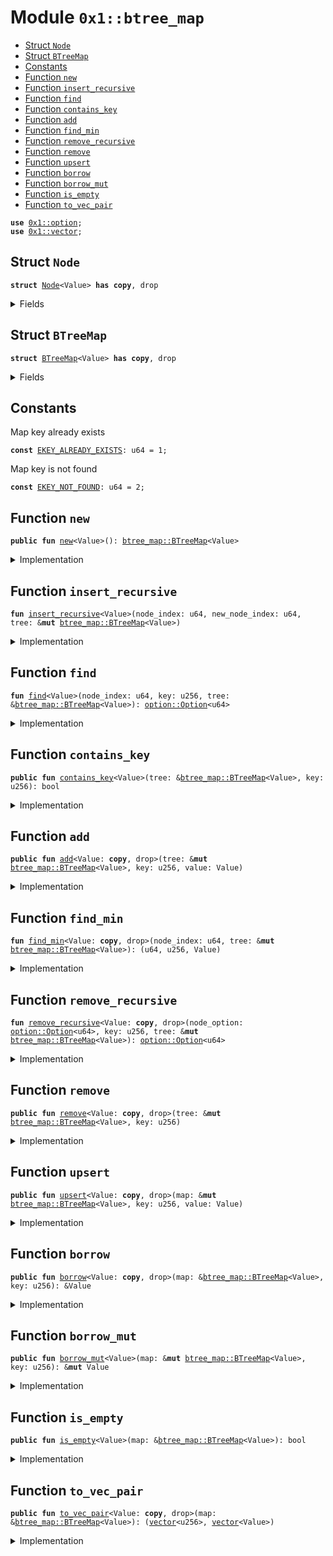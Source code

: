 
<a id="0x1_btree_map"></a>

# Module `0x1::btree_map`



-  [Struct `Node`](#0x1_btree_map_Node)
-  [Struct `BTreeMap`](#0x1_btree_map_BTreeMap)
-  [Constants](#@Constants_0)
-  [Function `new`](#0x1_btree_map_new)
-  [Function `insert_recursive`](#0x1_btree_map_insert_recursive)
-  [Function `find`](#0x1_btree_map_find)
-  [Function `contains_key`](#0x1_btree_map_contains_key)
-  [Function `add`](#0x1_btree_map_add)
-  [Function `find_min`](#0x1_btree_map_find_min)
-  [Function `remove_recursive`](#0x1_btree_map_remove_recursive)
-  [Function `remove`](#0x1_btree_map_remove)
-  [Function `upsert`](#0x1_btree_map_upsert)
-  [Function `borrow`](#0x1_btree_map_borrow)
-  [Function `borrow_mut`](#0x1_btree_map_borrow_mut)
-  [Function `is_empty`](#0x1_btree_map_is_empty)
-  [Function `to_vec_pair`](#0x1_btree_map_to_vec_pair)


<pre><code><b>use</b> <a href="../../aptos-stdlib/../move-stdlib/doc/option.md#0x1_option">0x1::option</a>;
<b>use</b> <a href="../../aptos-stdlib/../move-stdlib/doc/vector.md#0x1_vector">0x1::vector</a>;
</code></pre>



<a id="0x1_btree_map_Node"></a>

## Struct `Node`



<pre><code><b>struct</b> <a href="btree_map.md#0x1_btree_map_Node">Node</a>&lt;Value&gt; <b>has</b> <b>copy</b>, drop
</code></pre>



<details>
<summary>Fields</summary>


<dl>
<dt>
<code>left: <a href="../../aptos-stdlib/../move-stdlib/doc/option.md#0x1_option_Option">option::Option</a>&lt;u64&gt;</code>
</dt>
<dd>

</dd>
<dt>
<code>right: <a href="../../aptos-stdlib/../move-stdlib/doc/option.md#0x1_option_Option">option::Option</a>&lt;u64&gt;</code>
</dt>
<dd>

</dd>
<dt>
<code>key: u256</code>
</dt>
<dd>

</dd>
<dt>
<code>value: Value</code>
</dt>
<dd>

</dd>
</dl>


</details>

<a id="0x1_btree_map_BTreeMap"></a>

## Struct `BTreeMap`



<pre><code><b>struct</b> <a href="btree_map.md#0x1_btree_map_BTreeMap">BTreeMap</a>&lt;Value&gt; <b>has</b> <b>copy</b>, drop
</code></pre>



<details>
<summary>Fields</summary>


<dl>
<dt>
<code>root: <a href="../../aptos-stdlib/../move-stdlib/doc/option.md#0x1_option_Option">option::Option</a>&lt;u64&gt;</code>
</dt>
<dd>

</dd>
<dt>
<code>next_node_index: u64</code>
</dt>
<dd>

</dd>
<dt>
<code>data: <a href="../../aptos-stdlib/../move-stdlib/doc/vector.md#0x1_vector">vector</a>&lt;<a href="btree_map.md#0x1_btree_map_Node">btree_map::Node</a>&lt;Value&gt;&gt;</code>
</dt>
<dd>

</dd>
</dl>


</details>

<a id="@Constants_0"></a>

## Constants


<a id="0x1_btree_map_EKEY_ALREADY_EXISTS"></a>

Map key already exists


<pre><code><b>const</b> <a href="btree_map.md#0x1_btree_map_EKEY_ALREADY_EXISTS">EKEY_ALREADY_EXISTS</a>: u64 = 1;
</code></pre>



<a id="0x1_btree_map_EKEY_NOT_FOUND"></a>

Map key is not found


<pre><code><b>const</b> <a href="btree_map.md#0x1_btree_map_EKEY_NOT_FOUND">EKEY_NOT_FOUND</a>: u64 = 2;
</code></pre>



<a id="0x1_btree_map_new"></a>

## Function `new`



<pre><code><b>public</b> <b>fun</b> <a href="btree_map.md#0x1_btree_map_new">new</a>&lt;Value&gt;(): <a href="btree_map.md#0x1_btree_map_BTreeMap">btree_map::BTreeMap</a>&lt;Value&gt;
</code></pre>



<details>
<summary>Implementation</summary>


<pre><code><b>public</b> <b>fun</b> <a href="btree_map.md#0x1_btree_map_new">new</a>&lt;Value&gt;(): <a href="btree_map.md#0x1_btree_map_BTreeMap">BTreeMap</a>&lt;Value&gt; {
    <a href="btree_map.md#0x1_btree_map_BTreeMap">BTreeMap</a> {
        data: <a href="../../aptos-stdlib/../move-stdlib/doc/vector.md#0x1_vector_empty">vector::empty</a>&lt;<a href="btree_map.md#0x1_btree_map_Node">Node</a>&lt;Value&gt;&gt;(),
        root: <a href="../../aptos-stdlib/../move-stdlib/doc/option.md#0x1_option_none">option::none</a>(),
        next_node_index: 0,
    }
}
</code></pre>



</details>

<a id="0x1_btree_map_insert_recursive"></a>

## Function `insert_recursive`



<pre><code><b>fun</b> <a href="btree_map.md#0x1_btree_map_insert_recursive">insert_recursive</a>&lt;Value&gt;(node_index: u64, new_node_index: u64, tree: &<b>mut</b> <a href="btree_map.md#0x1_btree_map_BTreeMap">btree_map::BTreeMap</a>&lt;Value&gt;)
</code></pre>



<details>
<summary>Implementation</summary>


<pre><code><b>fun</b> <a href="btree_map.md#0x1_btree_map_insert_recursive">insert_recursive</a>&lt;Value&gt;(node_index: u64, new_node_index: u64, tree: &<b>mut</b> <a href="btree_map.md#0x1_btree_map_BTreeMap">BTreeMap</a>&lt;Value&gt;) {
    <b>let</b> key = <a href="../../aptos-stdlib/../move-stdlib/doc/vector.md#0x1_vector_borrow">vector::borrow</a>(&tree.data, new_node_index).key;
    <b>let</b> node = <a href="../../aptos-stdlib/../move-stdlib/doc/vector.md#0x1_vector_borrow_mut">vector::borrow_mut</a>(&<b>mut</b> tree.data, node_index);

    <b>if</b>(key &lt; node.key) {
        <b>if</b>(<a href="../../aptos-stdlib/../move-stdlib/doc/option.md#0x1_option_is_none">option::is_none</a>(&node.left)) {
            node.left = <a href="../../aptos-stdlib/../move-stdlib/doc/option.md#0x1_option_some">option::some</a>(new_node_index);
        } <b>else</b> {
            <b>let</b> left_index = *<a href="../../aptos-stdlib/../move-stdlib/doc/option.md#0x1_option_borrow">option::borrow</a>(&node.left);
            <a href="btree_map.md#0x1_btree_map_insert_recursive">insert_recursive</a>(left_index, new_node_index, tree);
        }
    } <b>else</b> {
        <b>if</b>(<a href="../../aptos-stdlib/../move-stdlib/doc/option.md#0x1_option_is_none">option::is_none</a>(&node.right)) {
            node.right = <a href="../../aptos-stdlib/../move-stdlib/doc/option.md#0x1_option_some">option::some</a>(new_node_index);
        } <b>else</b> {
            <b>let</b> right_index = *<a href="../../aptos-stdlib/../move-stdlib/doc/option.md#0x1_option_borrow">option::borrow</a>(&node.right);
            <a href="btree_map.md#0x1_btree_map_insert_recursive">insert_recursive</a>(right_index, new_node_index, tree);
        }
    }
}
</code></pre>



</details>

<a id="0x1_btree_map_find"></a>

## Function `find`



<pre><code><b>fun</b> <a href="btree_map.md#0x1_btree_map_find">find</a>&lt;Value&gt;(node_index: u64, key: u256, tree: &<a href="btree_map.md#0x1_btree_map_BTreeMap">btree_map::BTreeMap</a>&lt;Value&gt;): <a href="../../aptos-stdlib/../move-stdlib/doc/option.md#0x1_option_Option">option::Option</a>&lt;u64&gt;
</code></pre>



<details>
<summary>Implementation</summary>


<pre><code><b>fun</b> <a href="btree_map.md#0x1_btree_map_find">find</a>&lt;Value&gt;(node_index: u64, key: u256, tree: &<a href="btree_map.md#0x1_btree_map_BTreeMap">BTreeMap</a>&lt;Value&gt;): <a href="../../aptos-stdlib/../move-stdlib/doc/option.md#0x1_option_Option">option::Option</a>&lt;u64&gt; {
    <b>let</b> node = <a href="../../aptos-stdlib/../move-stdlib/doc/vector.md#0x1_vector_borrow">vector::borrow</a>(&tree.data, node_index);

    <b>if</b>(key == node.key) {
        <a href="../../aptos-stdlib/../move-stdlib/doc/option.md#0x1_option_some">option::some</a>(node_index)
    } <b>else</b> <b>if</b>(key &lt; node.key) {
        <b>if</b>(<a href="../../aptos-stdlib/../move-stdlib/doc/option.md#0x1_option_is_none">option::is_none</a>(&node.left)) {
            <a href="../../aptos-stdlib/../move-stdlib/doc/option.md#0x1_option_none">option::none</a>&lt;u64&gt;()
        } <b>else</b> {
            <b>let</b> left_index = *<a href="../../aptos-stdlib/../move-stdlib/doc/option.md#0x1_option_borrow">option::borrow</a>(&node.left);
            <a href="btree_map.md#0x1_btree_map_find">find</a>(left_index, key, tree)
        }
    } <b>else</b> {
        <b>if</b>(<a href="../../aptos-stdlib/../move-stdlib/doc/option.md#0x1_option_is_none">option::is_none</a>(&node.right)) {
            <a href="../../aptos-stdlib/../move-stdlib/doc/option.md#0x1_option_none">option::none</a>&lt;u64&gt;()
        } <b>else</b> {
            <b>let</b> right_index = *<a href="../../aptos-stdlib/../move-stdlib/doc/option.md#0x1_option_borrow">option::borrow</a>(&node.right);
            <a href="btree_map.md#0x1_btree_map_find">find</a>(right_index, key, tree)
        }
    }
}
</code></pre>



</details>

<a id="0x1_btree_map_contains_key"></a>

## Function `contains_key`



<pre><code><b>public</b> <b>fun</b> <a href="btree_map.md#0x1_btree_map_contains_key">contains_key</a>&lt;Value&gt;(tree: &<a href="btree_map.md#0x1_btree_map_BTreeMap">btree_map::BTreeMap</a>&lt;Value&gt;, key: u256): bool
</code></pre>



<details>
<summary>Implementation</summary>


<pre><code><b>public</b> <b>fun</b> <a href="btree_map.md#0x1_btree_map_contains_key">contains_key</a>&lt;Value&gt;(tree: &<a href="btree_map.md#0x1_btree_map_BTreeMap">BTreeMap</a>&lt;Value&gt;, key: u256): bool {
    <b>if</b>(<a href="../../aptos-stdlib/../move-stdlib/doc/option.md#0x1_option_is_some">option::is_some</a>(&tree.root)) {
        <b>let</b> root_index = *<a href="../../aptos-stdlib/../move-stdlib/doc/option.md#0x1_option_borrow">option::borrow</a>(&tree.root);
        <a href="../../aptos-stdlib/../move-stdlib/doc/option.md#0x1_option_is_some">option::is_some</a>(&<a href="btree_map.md#0x1_btree_map_find">find</a>(root_index, key, tree))
    } <b>else</b> {
        <b>false</b>
    }
}
</code></pre>



</details>

<a id="0x1_btree_map_add"></a>

## Function `add`



<pre><code><b>public</b> <b>fun</b> <a href="btree_map.md#0x1_btree_map_add">add</a>&lt;Value: <b>copy</b>, drop&gt;(tree: &<b>mut</b> <a href="btree_map.md#0x1_btree_map_BTreeMap">btree_map::BTreeMap</a>&lt;Value&gt;, key: u256, value: Value)
</code></pre>



<details>
<summary>Implementation</summary>


<pre><code><b>public</b> <b>fun</b> <a href="btree_map.md#0x1_btree_map_add">add</a>&lt;Value: <b>copy</b> + drop&gt;(tree: &<b>mut</b> <a href="btree_map.md#0x1_btree_map_BTreeMap">BTreeMap</a>&lt;Value&gt;, key: u256, value: Value) {
    <b>let</b> new_node = <a href="btree_map.md#0x1_btree_map_Node">Node</a> {
        key,
        value,
        left: <a href="../../aptos-stdlib/../move-stdlib/doc/option.md#0x1_option_none">option::none</a>&lt;u64&gt;(),
        right: <a href="../../aptos-stdlib/../move-stdlib/doc/option.md#0x1_option_none">option::none</a>&lt;u64&gt;(),
    };
    <a href="../../aptos-stdlib/../move-stdlib/doc/vector.md#0x1_vector_push_back">vector::push_back</a>(&<b>mut</b> tree.data, new_node);
    <b>let</b> new_node_index = tree.next_node_index;
    tree.next_node_index = tree.next_node_index + 1;

    <b>if</b>(<a href="../../aptos-stdlib/../move-stdlib/doc/option.md#0x1_option_is_none">option::is_none</a>(&tree.root)) {
        tree.root = <a href="../../aptos-stdlib/../move-stdlib/doc/option.md#0x1_option_some">option::some</a>(new_node_index);
    } <b>else</b> {
        <b>let</b> root_index = *<a href="../../aptos-stdlib/../move-stdlib/doc/option.md#0x1_option_borrow">option::borrow</a>(&tree.root);
        <a href="btree_map.md#0x1_btree_map_insert_recursive">insert_recursive</a>(root_index, new_node_index, tree);
    }
}
</code></pre>



</details>

<a id="0x1_btree_map_find_min"></a>

## Function `find_min`



<pre><code><b>fun</b> <a href="btree_map.md#0x1_btree_map_find_min">find_min</a>&lt;Value: <b>copy</b>, drop&gt;(node_index: u64, tree: &<b>mut</b> <a href="btree_map.md#0x1_btree_map_BTreeMap">btree_map::BTreeMap</a>&lt;Value&gt;): (u64, u256, Value)
</code></pre>



<details>
<summary>Implementation</summary>


<pre><code><b>fun</b> <a href="btree_map.md#0x1_btree_map_find_min">find_min</a>&lt;Value: <b>copy</b> + drop&gt;(node_index: u64, tree: &<b>mut</b> <a href="btree_map.md#0x1_btree_map_BTreeMap">BTreeMap</a>&lt;Value&gt;): (u64, u256, Value) {
    <b>let</b> current_index = node_index;
    <b>let</b> current = <a href="../../aptos-stdlib/../move-stdlib/doc/vector.md#0x1_vector_borrow">vector::borrow</a>(&tree.data, current_index);
    <b>while</b>(<a href="../../aptos-stdlib/../move-stdlib/doc/option.md#0x1_option_is_some">option::is_some</a>(&current.left)) {
        current_index = *<a href="../../aptos-stdlib/../move-stdlib/doc/option.md#0x1_option_borrow">option::borrow</a>(&current.left);
        current = <a href="../../aptos-stdlib/../move-stdlib/doc/vector.md#0x1_vector_borrow">vector::borrow</a>(&tree.data, current_index);
    };
    (current_index, current.key, current.value)
}
</code></pre>



</details>

<a id="0x1_btree_map_remove_recursive"></a>

## Function `remove_recursive`



<pre><code><b>fun</b> <a href="btree_map.md#0x1_btree_map_remove_recursive">remove_recursive</a>&lt;Value: <b>copy</b>, drop&gt;(node_option: <a href="../../aptos-stdlib/../move-stdlib/doc/option.md#0x1_option_Option">option::Option</a>&lt;u64&gt;, key: u256, tree: &<b>mut</b> <a href="btree_map.md#0x1_btree_map_BTreeMap">btree_map::BTreeMap</a>&lt;Value&gt;): <a href="../../aptos-stdlib/../move-stdlib/doc/option.md#0x1_option_Option">option::Option</a>&lt;u64&gt;
</code></pre>



<details>
<summary>Implementation</summary>


<pre><code><b>fun</b> <a href="btree_map.md#0x1_btree_map_remove_recursive">remove_recursive</a>&lt;Value: <b>copy</b> + drop&gt;(node_option: Option&lt;u64&gt;, key: u256, tree: &<b>mut</b> <a href="btree_map.md#0x1_btree_map_BTreeMap">BTreeMap</a>&lt;Value&gt;): <a href="../../aptos-stdlib/../move-stdlib/doc/option.md#0x1_option_Option">option::Option</a>&lt;u64&gt; {
    <b>if</b>(<a href="../../aptos-stdlib/../move-stdlib/doc/option.md#0x1_option_is_some">option::is_some</a>(&node_option)) {
        <b>let</b> node_index = *<a href="../../aptos-stdlib/../move-stdlib/doc/option.md#0x1_option_borrow">option::borrow</a>(&node_option);
        <b>let</b> node = &<b>mut</b> *<a href="../../aptos-stdlib/../move-stdlib/doc/vector.md#0x1_vector_borrow_mut">vector::borrow_mut</a>(&<b>mut</b> tree.data, node_index);
        <b>if</b>(key &lt; node.key) {
            <b>let</b> left = <a href="btree_map.md#0x1_btree_map_remove_recursive">remove_recursive</a>(node.left, key, tree);
            node.left = left;
            <a href="../../aptos-stdlib/../move-stdlib/doc/option.md#0x1_option_some">option::some</a>(node_index)
        } <b>else</b> <b>if</b>(key &gt; node.key) {
            <b>let</b> right = <a href="btree_map.md#0x1_btree_map_remove_recursive">remove_recursive</a>(node.right, key, tree);
            node.right = right;
            <a href="../../aptos-stdlib/../move-stdlib/doc/option.md#0x1_option_some">option::some</a>(node_index)
        } <b>else</b> {
            <b>if</b>(<a href="../../aptos-stdlib/../move-stdlib/doc/option.md#0x1_option_is_none">option::is_none</a>(&node.left)) {
                node.right
            } <b>else</b> <b>if</b>(<a href="../../aptos-stdlib/../move-stdlib/doc/option.md#0x1_option_is_none">option::is_none</a>(&node.right)) {
                node.left
            } <b>else</b> {
                <b>let</b> right_index = *<a href="../../aptos-stdlib/../move-stdlib/doc/option.md#0x1_option_borrow">option::borrow</a>(&node.right);
                <b>let</b> (_, min_key, min_value) = <a href="btree_map.md#0x1_btree_map_find_min">find_min</a>(right_index, tree);
                node.key = min_key;
                node.value = min_value;
                <b>let</b> right = <a href="btree_map.md#0x1_btree_map_remove_recursive">remove_recursive</a>(node.right, min_key, tree);
                node.right = right;
                <a href="../../aptos-stdlib/../move-stdlib/doc/option.md#0x1_option_some">option::some</a>(node_index)
            }
        }
    } <b>else</b> {
        <a href="../../aptos-stdlib/../move-stdlib/doc/option.md#0x1_option_none">option::none</a>&lt;u64&gt;()
    }

}
</code></pre>



</details>

<a id="0x1_btree_map_remove"></a>

## Function `remove`



<pre><code><b>public</b> <b>fun</b> <a href="btree_map.md#0x1_btree_map_remove">remove</a>&lt;Value: <b>copy</b>, drop&gt;(tree: &<b>mut</b> <a href="btree_map.md#0x1_btree_map_BTreeMap">btree_map::BTreeMap</a>&lt;Value&gt;, key: u256)
</code></pre>



<details>
<summary>Implementation</summary>


<pre><code><b>public</b> <b>fun</b> <a href="btree_map.md#0x1_btree_map_remove">remove</a>&lt;Value: <b>copy</b> + drop&gt;(tree: &<b>mut</b> <a href="btree_map.md#0x1_btree_map_BTreeMap">BTreeMap</a>&lt;Value&gt;, key: u256) {
    <b>let</b> root = <a href="btree_map.md#0x1_btree_map_remove_recursive">remove_recursive</a>(tree.root, key, tree);
    tree.root = root;
}
</code></pre>



</details>

<a id="0x1_btree_map_upsert"></a>

## Function `upsert`



<pre><code><b>public</b> <b>fun</b> <a href="btree_map.md#0x1_btree_map_upsert">upsert</a>&lt;Value: <b>copy</b>, drop&gt;(map: &<b>mut</b> <a href="btree_map.md#0x1_btree_map_BTreeMap">btree_map::BTreeMap</a>&lt;Value&gt;, key: u256, value: Value)
</code></pre>



<details>
<summary>Implementation</summary>


<pre><code><b>public</b> <b>fun</b> <a href="btree_map.md#0x1_btree_map_upsert">upsert</a>&lt;Value: <b>copy</b> + drop&gt;(map: &<b>mut</b> <a href="btree_map.md#0x1_btree_map_BTreeMap">BTreeMap</a>&lt;Value&gt;, key: u256, value: Value) {
    <b>if</b>(<a href="../../aptos-stdlib/../move-stdlib/doc/option.md#0x1_option_is_some">option::is_some</a>(&map.root)) {
        <b>let</b> root_index = *<a href="../../aptos-stdlib/../move-stdlib/doc/option.md#0x1_option_borrow">option::borrow</a>(&map.root);
        <b>let</b> node_idx = <a href="btree_map.md#0x1_btree_map_find">find</a>(root_index, key, map);
        <b>if</b>(is_none(&node_idx)) {
            <a href="btree_map.md#0x1_btree_map_add">add</a>(map, key, value);
        } <b>else</b> {
            <b>let</b> node_idx = <a href="../../aptos-stdlib/../move-stdlib/doc/option.md#0x1_option_extract">option::extract</a>(&<b>mut</b> node_idx);
            <a href="../../aptos-stdlib/../move-stdlib/doc/vector.md#0x1_vector_borrow_mut">vector::borrow_mut</a>(&<b>mut</b> map.data, node_idx).value = value;
        }
    } <b>else</b> {
        <a href="btree_map.md#0x1_btree_map_add">add</a>(map, key, value);
    }
}
</code></pre>



</details>

<a id="0x1_btree_map_borrow"></a>

## Function `borrow`



<pre><code><b>public</b> <b>fun</b> <a href="btree_map.md#0x1_btree_map_borrow">borrow</a>&lt;Value: <b>copy</b>, drop&gt;(map: &<a href="btree_map.md#0x1_btree_map_BTreeMap">btree_map::BTreeMap</a>&lt;Value&gt;, key: u256): &Value
</code></pre>



<details>
<summary>Implementation</summary>


<pre><code><b>public</b> <b>fun</b> <a href="btree_map.md#0x1_btree_map_borrow">borrow</a>&lt;Value: <b>copy</b> + drop&gt;(map: &<a href="btree_map.md#0x1_btree_map_BTreeMap">BTreeMap</a>&lt;Value&gt;, key: u256): &Value {
    <b>let</b> node_idx = <a href="../../aptos-stdlib/../move-stdlib/doc/option.md#0x1_option_none">option::none</a>&lt;u64&gt;();
    <b>if</b>(<a href="../../aptos-stdlib/../move-stdlib/doc/option.md#0x1_option_is_some">option::is_some</a>(&map.root)) {
        <b>let</b> root_index = *<a href="../../aptos-stdlib/../move-stdlib/doc/option.md#0x1_option_borrow">option::borrow</a>(&map.root);
        node_idx = <a href="btree_map.md#0x1_btree_map_find">find</a>(root_index, key, map);
    };
    <b>assert</b>!(<a href="../../aptos-stdlib/../move-stdlib/doc/option.md#0x1_option_is_some">option::is_some</a>(&node_idx), <a href="btree_map.md#0x1_btree_map_EKEY_NOT_FOUND">EKEY_NOT_FOUND</a>);

    <b>let</b> node_idx = <a href="../../aptos-stdlib/../move-stdlib/doc/option.md#0x1_option_extract">option::extract</a>(&<b>mut</b> node_idx);
    &<a href="../../aptos-stdlib/../move-stdlib/doc/vector.md#0x1_vector_borrow">vector::borrow</a>(&map.data, node_idx).value
}
</code></pre>



</details>

<a id="0x1_btree_map_borrow_mut"></a>

## Function `borrow_mut`



<pre><code><b>public</b> <b>fun</b> <a href="btree_map.md#0x1_btree_map_borrow_mut">borrow_mut</a>&lt;Value&gt;(map: &<b>mut</b> <a href="btree_map.md#0x1_btree_map_BTreeMap">btree_map::BTreeMap</a>&lt;Value&gt;, key: u256): &<b>mut</b> Value
</code></pre>



<details>
<summary>Implementation</summary>


<pre><code><b>public</b> <b>fun</b> <a href="btree_map.md#0x1_btree_map_borrow_mut">borrow_mut</a>&lt;Value&gt;(map: &<b>mut</b> <a href="btree_map.md#0x1_btree_map_BTreeMap">BTreeMap</a>&lt;Value&gt;, key: u256): &<b>mut</b> Value {
    <b>let</b> node_idx = <a href="../../aptos-stdlib/../move-stdlib/doc/option.md#0x1_option_none">option::none</a>&lt;u64&gt;();
    <b>if</b>(<a href="../../aptos-stdlib/../move-stdlib/doc/option.md#0x1_option_is_some">option::is_some</a>(&map.root)) {
        <b>let</b> root_index = *<a href="../../aptos-stdlib/../move-stdlib/doc/option.md#0x1_option_borrow">option::borrow</a>(&map.root);
        node_idx = <a href="btree_map.md#0x1_btree_map_find">find</a>(root_index, key, map);
    };
    <b>assert</b>!(<a href="../../aptos-stdlib/../move-stdlib/doc/option.md#0x1_option_is_some">option::is_some</a>(&node_idx), <a href="btree_map.md#0x1_btree_map_EKEY_NOT_FOUND">EKEY_NOT_FOUND</a>);

    <b>let</b> node_idx = <a href="../../aptos-stdlib/../move-stdlib/doc/option.md#0x1_option_extract">option::extract</a>(&<b>mut</b> node_idx);
    &<b>mut</b> <a href="../../aptos-stdlib/../move-stdlib/doc/vector.md#0x1_vector_borrow_mut">vector::borrow_mut</a>(&<b>mut</b> map.data, node_idx).value
}
</code></pre>



</details>

<a id="0x1_btree_map_is_empty"></a>

## Function `is_empty`



<pre><code><b>public</b> <b>fun</b> <a href="btree_map.md#0x1_btree_map_is_empty">is_empty</a>&lt;Value&gt;(map: &<a href="btree_map.md#0x1_btree_map_BTreeMap">btree_map::BTreeMap</a>&lt;Value&gt;): bool
</code></pre>



<details>
<summary>Implementation</summary>


<pre><code><b>public</b> <b>fun</b> <a href="btree_map.md#0x1_btree_map_is_empty">is_empty</a>&lt;Value&gt;(map: &<a href="btree_map.md#0x1_btree_map_BTreeMap">BTreeMap</a>&lt;Value&gt;): bool {
    <a href="../../aptos-stdlib/../move-stdlib/doc/option.md#0x1_option_is_some">option::is_some</a>(&map.root)
}
</code></pre>



</details>

<a id="0x1_btree_map_to_vec_pair"></a>

## Function `to_vec_pair`



<pre><code><b>public</b> <b>fun</b> <a href="btree_map.md#0x1_btree_map_to_vec_pair">to_vec_pair</a>&lt;Value: <b>copy</b>, drop&gt;(map: &<a href="btree_map.md#0x1_btree_map_BTreeMap">btree_map::BTreeMap</a>&lt;Value&gt;): (<a href="../../aptos-stdlib/../move-stdlib/doc/vector.md#0x1_vector">vector</a>&lt;u256&gt;, <a href="../../aptos-stdlib/../move-stdlib/doc/vector.md#0x1_vector">vector</a>&lt;Value&gt;)
</code></pre>



<details>
<summary>Implementation</summary>


<pre><code><b>public</b> <b>fun</b> <a href="btree_map.md#0x1_btree_map_to_vec_pair">to_vec_pair</a>&lt;Value: <b>copy</b> + drop&gt;(
    map: &<a href="btree_map.md#0x1_btree_map_BTreeMap">BTreeMap</a>&lt;Value&gt;): (<a href="../../aptos-stdlib/../move-stdlib/doc/vector.md#0x1_vector">vector</a>&lt;u256&gt;, <a href="../../aptos-stdlib/../move-stdlib/doc/vector.md#0x1_vector">vector</a>&lt;Value&gt;) {
    <b>let</b> keys: <a href="../../aptos-stdlib/../move-stdlib/doc/vector.md#0x1_vector">vector</a>&lt;u256&gt; = <a href="../../aptos-stdlib/../move-stdlib/doc/vector.md#0x1_vector_empty">vector::empty</a>();
    <b>let</b> values: <a href="../../aptos-stdlib/../move-stdlib/doc/vector.md#0x1_vector">vector</a>&lt;Value&gt; = <a href="../../aptos-stdlib/../move-stdlib/doc/vector.md#0x1_vector_empty">vector::empty</a>();
    <a href="../../aptos-stdlib/../move-stdlib/doc/vector.md#0x1_vector_for_each">vector::for_each</a>(map.data, |e| {
        <b>let</b> node: <a href="btree_map.md#0x1_btree_map_Node">Node</a>&lt;Value&gt; = e;
        <a href="../../aptos-stdlib/../move-stdlib/doc/vector.md#0x1_vector_push_back">vector::push_back</a>(&<b>mut</b> keys, node.key);
        <a href="../../aptos-stdlib/../move-stdlib/doc/vector.md#0x1_vector_push_back">vector::push_back</a>(&<b>mut</b> values, node.value);
    });
    (keys, values)
}
</code></pre>



</details>


[move-book]: https://aptos.dev/move/book/SUMMARY
